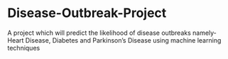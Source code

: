 # Disease-Outbreak-Project
A project which will predict the likelihood of disease outbreaks namely- Heart Disease, Diabetes and Parkinson’s Disease using machine learning techniques
